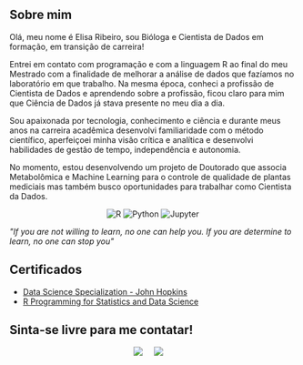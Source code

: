 ## Sobre mim </h2>

Olá, meu nome é Elisa Ribeiro, sou Bióloga e Cientista de Dados em formação, em transição de carreira! 

Entrei em contato com programação e com a linguagem R ao final do meu Mestrado com a finalidade de melhorar a análise de dados que fazíamos no laboratório em que trabalho. Na mesma época, conheci a profissão de Cientista de Dados e aprendendo sobre a profissão, ficou claro para mim que Ciência de Dados já stava presente no meu dia a dia.

Sou apaixonada por tecnologia, conhecimento e ciência e durante meus anos na carreira acadêmica desenvolvi familiaridade com o método científico, aperfeiçoei minha visão crítica e analítica e desenvolvi habilidades de gestão de tempo, independência e autonomia.

No momento, estou desenvolvendo um projeto de Doutorado que associa Metabolômica e Machine Learning para o controle de qualidade de plantas mediciais mas também busco oportunidades para trabalhar como Cientista da Dados.

<p align="center">
<img alt="R" src="https://img.shields.io/badge/r-%23276DC3.svg?style=for-the-badge&logo=r&logoColor=white"/> <img alt="Python" src="https://img.shields.io/badge/python-%2314354C.svg?style=for-the-badge&logo=python&logoColor=white"/> <img alt="Jupyter" src="https://img.shields.io/badge/Jupyter-%23F37626.svg?style=for-the-badge&logo=Jupyter&logoColor=white" /> 
</p>

_"If you are not willing to learn, no one can help you. If you are determine to learn, no one can stop you"_ 

## Certificados </h2>

- [Data Science Specialization - John Hopkins](https://coursera.org/share/fa8d7e50ed13e2a6349473a6cd2307f4)
- [R Programming for Statistics and Data Science](https://www.udemy.com/certificate/UC-E3F4ZHRO/)


## Sinta-se livre para me contatar! </h2>

<p align="center">
  <a target="_blank"href="https://www.linkedin.com/in/elisarma/"><img src="https://img.shields.io/badge/linkedin-%230077B5.svg?&style=for-the-badge&logo=linkedin&logoColor=white" /></a>&nbsp;&nbsp;&nbsp;&nbsp;
  <a href="mailto:elisarm.antunes@gmail.com?"><img src="https://img.shields.io/badge/gmail-%23D14836.svg?&style=for-the-badge&logo=gmail&logoColor=white" /></a>&nbsp;&nbsp;&nbsp;&nbsp;
</p>
